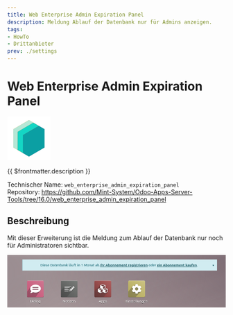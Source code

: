 ```yaml
---
title: Web Enterprise Admin Expiration Panel
description: Meldung Ablauf der Datenbank nur für Admins anzeigen.
tags:
- HowTo
- Drittanbieter
prev: ./settings
---
```

# Web Enterprise Admin Expiration Panel
![icon_oms_box](attachments/icons_odoo_mint_system.png)

{{ $frontmatter.description }}

Technischer Name: `web_enterprise_admin_expiration_panel`\
Repository: <https://github.com/Mint-System/Odoo-Apps-Server-Tools/tree/16.0/web_enterprise_admin_expiration_panel>

## Beschreibung

Mit dieser Erweiterung ist die Meldung zum Ablauf der Datenbank nur noch für Administratoren sichtbar.

![](attachments/Web%20Enterprise%20Admin%20Expiration%20Panel.png)